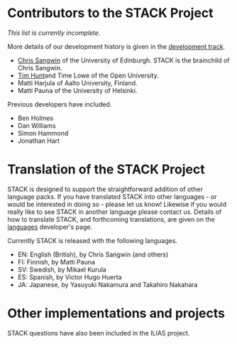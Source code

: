 # Contributors to the STACK Project

_This list is currently incomplete_.

More details of our development history is given in the [development track](../Developer/Development_track.md).

* [Chris Sangwin](http://www.maths.ed.ac.uk/~csangwin/) of the University of Edinburgh. STACK is the brainchild of Chris Sangwin.
* [Tim Hunt](http://tjhunt.blogspot.co.uk/)and Time Lowe of the Open University.
* Matti Harjula of Aalto University, Finland.
* Matti Pauna of the University of Helsinki.

Previous developers have included.

* Ben Holmes
* Dan Williams
* Simon Hammond
* Jonathan Hart

# Translation of the STACK Project

STACK is designed to support the straightforward addition of other language packs. If you have translated STACK into other languages - or would be interested in doing so - please let us know! Likewise if you would really like to see STACK in another language please contact us.  Details of how to translate STACK, and forthcoming translations, are given on the [languages](../Developer/Languages.md) developer's page.

Currently STACK is released with the following languages.

  * EN: English (British), by Chris Sangwin (and others)
  * FI: Finnish, by Matti Pauna
  * SV: Swedish, by Mikael Kurula
  * ES: Spanish, by Victor Hugo Huerta 
  * JA: Japanese, by Yasuyuki Nakamura and Takahiro Nakahara  

# Other implementations and projects

STACK questions have also been included in the ILIAS project.



